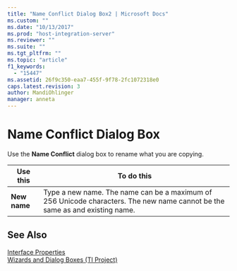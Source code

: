 ```yaml
---
title: "Name Conflict Dialog Box2 | Microsoft Docs"
ms.custom: ""
ms.date: "10/13/2017"
ms.prod: "host-integration-server"
ms.reviewer: ""
ms.suite: ""
ms.tgt_pltfrm: ""
ms.topic: "article"
f1_keywords: 
  - "15447"
ms.assetid: 26f9c350-eaa7-455f-9f78-2fc1072318e0
caps.latest.revision: 3
author: MandiOhlinger
manager: anneta
---
```

# Name Conflict Dialog Box
Use the **Name Conflict** dialog box to rename what you are copying.  
  
|Use this|To do this|  
|--------------|----------------|  
|**New name**|Type a new name. The name can be a maximum of 256 Unicode characters. The new name  cannot be the same as and existing name.|  
  
## See Also  
 [Interface Properties](../core/interface-properties.md)   
 [Wizards and Dialog Boxes (TI Project)](../core/wizards-and-dialog-boxes-ti-project.md)